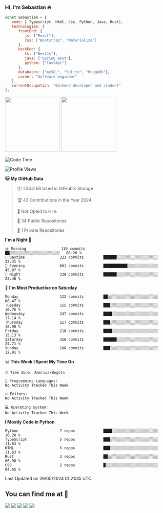 ### Hi, I'm Sebastian :fire:

```js
const Sebastian = {
   code: [ Typescript, Html, Css, Python, Java, Rust],
   technologies: {
      frontEnd: {
         js: ["React"],
         css: ["Bootstrap", "Materialize"]
      },
      backEnd: {
         ts: ["NestJs"],
         java: ["Spring Boot"],
         python: ["FastApi"]
      },
      databases: ["mySQL", "Sqlite", "MongoDb"],
      career: "Software engineer"
   },
   currentOccupation: "Backend developer and student"
};
```
<div>
<img height=180em src="https://github-readme-stats.vercel.app/api?username=XantX&theme=gruvbox&show_icons=true"/>
<img height=180em src="https://github-readme-stats.vercel.app/api/top-langs/?username=XantX&layout=compact&theme=gruvbox"/>
</div>

<!--START_SECTION:waka-->
![Code Time](http://img.shields.io/badge/Code%20Time-53%20hrs%2053%20mins-blue)

![Profile Views](http://img.shields.io/badge/Profile%20Views-0-blue)

**🐱 My GitHub Data** 

> 📦 233.3 kB Used in GitHub's Storage 
 > 
> 🏆 43 Contributions in the Year 2024
 > 
> 🚫 Not Opted to Hire
 > 
> 📜 34 Public Repositories 
 > 
> 🔑 1 Private Repositories 
 > 
**I'm a Night 🦉** 

```text
🌞 Morning                119 commits         ██░░░░░░░░░░░░░░░░░░░░░░░   08.26 % 
🌆 Daytime                323 commits         ██████░░░░░░░░░░░░░░░░░░░   22.41 % 
🌃 Evening                661 commits         ███████████░░░░░░░░░░░░░░   45.87 % 
🌙 Night                  338 commits         ██████░░░░░░░░░░░░░░░░░░░   23.46 % 
```
📅 **I'm Most Productive on Saturday** 

```text
Monday                   122 commits         ██░░░░░░░░░░░░░░░░░░░░░░░   08.47 % 
Tuesday                  155 commits         ███░░░░░░░░░░░░░░░░░░░░░░   10.76 % 
Wednesday                247 commits         ████░░░░░░░░░░░░░░░░░░░░░   17.14 % 
Thursday                 157 commits         ███░░░░░░░░░░░░░░░░░░░░░░   10.90 % 
Friday                   218 commits         ████░░░░░░░░░░░░░░░░░░░░░   15.13 % 
Saturday                 356 commits         ██████░░░░░░░░░░░░░░░░░░░   24.71 % 
Sunday                   186 commits         ███░░░░░░░░░░░░░░░░░░░░░░   12.91 % 
```


📊 **This Week I Spent My Time On** 

```text
🕑︎ Time Zone: America/Bogota

💬 Programming Languages: 
No Activity Tracked This Week

🔥 Editors: 
No Activity Tracked This Week

💻 Operating System: 
No Activity Tracked This Week
```

**I Mostly Code in Python** 

```text
Python                   7 repos             ████░░░░░░░░░░░░░░░░░░░░░   16.28 % 
TypeScript               5 repos             ███░░░░░░░░░░░░░░░░░░░░░░   11.63 % 
HTML                     5 repos             ███░░░░░░░░░░░░░░░░░░░░░░   11.63 % 
Rust                     3 repos             ██░░░░░░░░░░░░░░░░░░░░░░░   06.98 % 
CSS                      2 repos             █░░░░░░░░░░░░░░░░░░░░░░░░   04.65 % 
```




 Last Updated on 29/05/2024 01:21:35 UTC
<!--END_SECTION:waka-->

## You can find me at :eyes:

<div> 
  <a href="https://www.instagram.com/zxantx" target="_blank"><img src="https://img.shields.io/badge/-Instagram-%23E4405F?style=for-the-badge&logo=instagram&logoColor=white" target="_blank"></a>
 	<a href="https://www.twitch.tv/xantxx" target="_blank"><img src="https://img.shields.io/badge/Twitch-9146FF?style=for-the-badge&logo=twitch&logoColor=white" target="_blank"></a>
  <a href = "mailto:sebastian.diaz.trabajo@gmail.com"><img src="https://img.shields.io/badge/-Gmail-%23333?style=for-the-badge&logo=gmail&logoColor=white" target="_blank"></a>
  <a href="https://www.linkedin.com/in/sebastian-diaz-torres/" target="_blank"><img src="https://img.shields.io/badge/-LinkedIn-%230077B5?style=for-the-badge&logo=linkedin&logoColor=white" target="_blank"></a> 
    <a href="https://sebastiandiazweb.com/" target="_blank"><img src="https://img.shields.io/badge/-web-%23333?style=for-the-badge&logo=google-chrome&logoColor=yellow" target="_blank"></a> 
  
</div>

